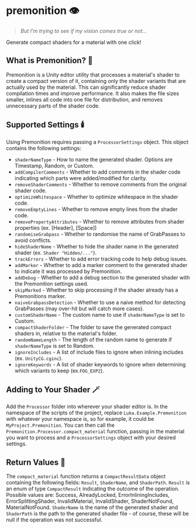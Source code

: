 # premonition 👁️
> *But I'm trying to see if my vision comes true or not...*

Generate compact shaders for a material with one click! 

## What is Premonition? 🔮

Premonition is a Unity editor utility that processes a material's shader to create a compact version of it, containing only the shader variants that are actually used by the material. This can significantly reduce shader compilation times and improve performance. It also makes the file sizes smaller, inlines all code into one file for distribution, and removes unnecessary parts of the shader code.

## Supported Settings 🕯️

Using Premonition requires passing a `ProcessorSettings` object. This object contains the following settings:

- `shaderNameType` - How to name the generated shader. Options are Timestamp, Random, or Custom.
- `addCompilerComments` - Whether to add comments in the shader code indicating which parts were added/modified for clarity.
- `removeShaderComments` - Whether to remove comments from the original shader code.
- `optimizeWhitespace` - Whether to optimize whitespace in the shader code.
- `removeEmptyLines` - Whether to remove empty lines from the shader code.
- `removePropertyAttributes` - Whether to remove attributes from shader properties (ex. [Header], [Space])
- `randomiseGrabpass` - Whether to randomise the name of GrabPasses to avoid conflicts.
- `hideShaderName` - Whether to hide the shader name in the generated shader (ex. `Shader "Hidden/..."`).
- `trackErrors` - Whether to add error tracking code to help debug issues.
- `addMarker` - Whether to add a marker comment to the generated shader to indicate it was processed by Premonition.
- `addDebug` - Whether to add a debug section to the generated shader with the Premonition settings used.
- `skipMarked` - Whether to skip processing if the shader already has a Premonitions marker.
- `naiveGrabpassDetection` - Whether to use a naive method for detecting GrabPasses (may over-hit but will catch more cases).
- `customShaderName` - The custom name to use if `shaderNameType` is set to Custom.
- `compactShaderFolder` - The folder to save the generated compact shaders in, relative to the material's folder.
- `randomNameLength` - The length of the random name to generate if `shaderNameType` is set to Random.
- `ignoreIncludes` - A list of include files to ignore when inlining includes (ex. `UnityCG.cginc`).
- `ignoreKeywords` - A list of shader keywords to ignore when determining which variants to keep (ex.`FOG_EXP2`).

## Adding to Your Shader 🪄

Add the `Processor` folder into wherever your shader editor is. In the namespace of the scripts of the project, replace `Luka.Example.Premonition` with whatever your namespace is, so for example, it could be `MyProject.Premonition`. You can then call the `Premonition.Processor.compact_material` function, passing in the material you want to process and a `ProcessorSettings` object with your desired settings.

## Return Values 🌠

The `compact_material` function returns a `CompactResultData` object containing the following fields: `Result`, `ShaderName`, and `ShaderPath`. `Result` is an enum of type `CompactResult` indicating the outcome of the operation. Possible values are: Success, AlreadyLocked, ErrorInliningIncludes, ErrorSplittingShader, InvalidMaterial, InvalidShader, ShaderNotFound, MaterialNotFound. `ShaderName` is the name of the generated shader and `ShaderPath` is the path to the generated shader file - of course, these will be null if the operation was not successful.